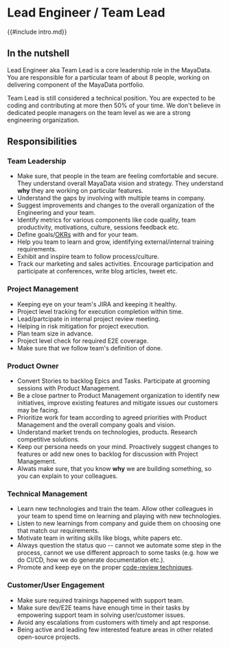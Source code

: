 # Lead Engineer / Team Lead

{{#include intro.md}}

## In the nutshell

Lead Engineer aka Team Lead is a core leadership role in the MayaData. You are responsible for a particular team of about 8 people, working on delivering component of the MayaData portfolio.

Team Lead is still considered a technical position. You are expected to be coding and contributing at more then 50% of your time. We don't believe in dedicated people managers on the team level as we are a strong engineering organization.

## Responsibilities
### Team Leadership
- Make sure, that people in the team are feeling comfortable and secure. They understand overall MayaData vision and strategy. They understand **why** they are working on particular features.
- Understand the gaps by involving with multiple teams in company.
- Suggest improvements and changes to the overall organization of the Engineering and your team.
- Identify metrics for various components like code quality, team productivity, motivations, culture, sessions feedback etc.
- Define goals/[OKRs](/process/okr.md) with and for your team.
- Help you team to learn and grow, identifying external/internal training requirements.
- Exhibit and inspire team to follow process/culture.
- Track our marketing and sales activities. Encourage participation and participate at conferences, write blog articles, tweet etc.

### Project Management
- Keeping eye on your team's JIRA and keeping it healthy.
- Project level tracking for execution completion within time.
- Lead/partcipate in internal project review meeting.
- Helping in risk mitigation for project execution.
- Plan team size in advance.
- Project level check for required E2E coverage.
- Make sure that we follow team's definition of done.

### Product Owner
- Convert Stories to backlog Epics and Tasks. Participate at grooming sessions with Product Management.
- Be a close partner to Product Management organization to identify new initiatives, improve existing features and mitigate issues our customers may be facing.
- Prioritize work for team according to agreed priorities with Product Management and the overall company goals and vision.
- Understand market trends on technologies, products. Research competitive solutions.
- Keep our persona needs on your mind. Proactively suggest changes to features or add new ones to backlog for discussion with Project Management.
- Alwats make sure, that you know **why** we are building something, so you can explain to your colleagues.

### Technical Management
- Learn new technologies and train the team. Allow other colleagues in your team to spend time on learning and playing with new technologies.
- Listen to new learnings from company and guide them on choosing one that match our requirements.
- Motivate team in writing skills like blogs, white papers etc.
- Always question the status quo -- cannot we automate some step in the process, cannot we use different approach to some tasks (e.g. how we do CI/CD, how we do generate documentation etc.).
- Promote and keep eye on the proper [code-review techniques](/craft/code-review.md).

### Customer/User Engagement
- Make sure required trainings happened with support team.
- Make sure dev/E2E teams have enough time in their tasks by empowering support team in solving user/customer issues.
- Avoid any escalations from customers with timely and apt response.
- Being active and leading few interested feature areas in other related open-source projects.

